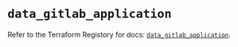 # `data_gitlab_application`

Refer to the Terraform Registory for docs: [`data_gitlab_application`](https://registry.terraform.io/providers/gitlabhq/gitlab/16.1.0/docs/data-sources/application).
